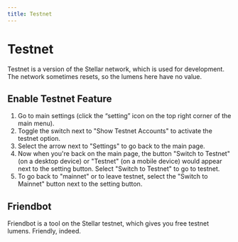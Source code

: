 ```yaml
---
title: Testnet
---
```

# Testnet

Testnet is a version of the Stellar network, which is used for development. The network sometimes resets, so the lumens here have no value. 

## Enable Testnet Feature

1. Go to main settings (click the “setting” icon on the top right corner of the main menu).
2. Toggle the switch next to "Show Testnet Accounts" to activate the testnet option.
3. Select the arrow next to "Settings" to go back to the main page.
4. Now when you're back on the main page, the button "Switch to Testnet" (on a desktop device) or "Testnet" (on a mobile device) would appear next to the setting button. Select "Switch to Testnet" to go to testnet.
5. To go back to "mainnet" or to leave testnet, select the "Switch to Mainnet" button next to the setting button.

## Friendbot

Friendbot is a tool on the Stellar testnet, which gives you free testnet lumens. Friendly, indeed.
